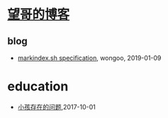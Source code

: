 # [望哥的博客](http://blog.sisopipo.com)

## blog
* [markindex.sh specification](/markindex), wongoo, 2019-01-09
# education
* [小孩存在的问题](/2017/2017-10-01-problems-of-children),2017-10-01
